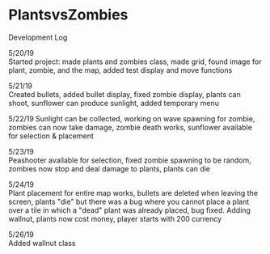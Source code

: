 # PlantsvsZombies

Development Log     

5/20/19  
Started project: made plants and zombies class, made grid, found image for plant, zombie, and the map, added test display and move functions  

5/21/19  
Created bullets, added bullet display, fixed zombie display, plants can shoot, sunflower can produce sunlight, added temporary menu  

5/22/19 
Sunlight can be collected, working on wave spawning for zombie, zombies can now take damage, zombie death works, sunflower available for selection & placement  

5/23/19    
Peashooter available for selection, fixed zombie spawning to be random, zombies now stop and deal damage to plants, plants can die  

5/24/19  
Plant placement for entire map works, bullets are deleted when leaving the screen, plants "die" but there was a bug where you cannot place a plant over a tile in which a "dead" plant was already placed, bug fixed. Adding wallnut, plants now cost money, player starts with 200 currency  

5/26/19   
Added wallnut class  










